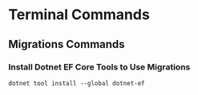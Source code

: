 # Terminal Commands




## Migrations Commands

### Install Dotnet EF Core Tools to Use Migrations

```
dotnet tool install --global dotnet-ef
```



